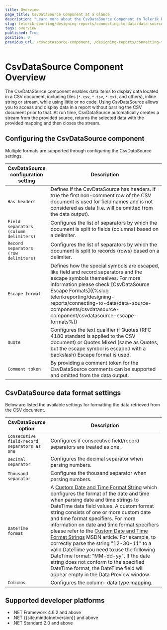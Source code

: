 ```yaml
---
title: Overview
page_title: CsvDataSource Component at a Glance
description: "Learn more about the CsvDataSource Component in Telerik Reporting, how you may configure it and format its data."
slug: telerikreporting/designing-reports/connecting-to-data/data-source-components/csvdatasource-component/overview
tags: overview
published: True
position: 0
previous_url: /csvdatasource-component, /designing-reports/connecting-to-data/data-source-components/csvdatasource-component/
---
```

<style>
table th:first-of-type {
	width: 25%;
}
table th:nth-of-type(2) {
	width: 75%;
}
</style>

# CsvDataSource Component Overview

The CsvDataSource component enables data items to display data located in a CSV document, including files (`*.csv`, `*.tsv`, `*.txt`, and others), inline string or stream, while using little or no code. Using CsvDataSource allows you to access and display data in a report without parsing the CSV document prior to that. At run time, CsvDataSource automatically creates a stream from the provided source, returns the selected data with the provided mapping and then closes the stream.

## Configuring the CsvDataSource component

Multiple formats are supported through configuring the CsvDataSource settings.

| CsvDataSource configuration setting | Description |
| ------ | ------ |
|`Has headers`|Defines if the CsvDataSource has headers. If true the first non-comment row of the CSV document is used for field names and is not considered as data (i.e. will be omitted from the data output).|
|`Field separators (column delimiters)`|Configures the list of separators by which the document is split to fields (columns) based on a delimiter.|
|`Record separators (row delimiters)`|Configures the list of separators by which the document is split to records (rows) based on a delimiter.|
|`Escape format`|Defines how the special symbols are escaped, like field and record separators and the escape symbols themselves. For more information please check [CsvDataSource Escape Formats]({%slug telerikreporting/designing-reports/connecting-to-data/data-source-components/csvdatasource-component/csvdatasource-escape-formats%})|
|`Quote`|Configures the text qualifier if Quotes (RFC 4180 standard is applied to the CSV document) or Quotes Mixed (same as Quotes, but the escape symbol is escaped with a backslash) Escape format is used.|
|`Comment token`| By providing a comment token for the CsvDataSource comments can be supported and omitted from the data output.|

## CsvDataSource data format settings

Below are listed the available settings for formatting the data retrieved from the CSV document.

| CsvDataSource option | Description |
| ------ | ------ |
|`Consecutive field/record separators as one`|Configures if consecutive field/record separators are treated as one.|
|`Decimal separator`|Configures the decimal separator when parsing numbers.|
|`Thousand separator`|Configures the thousand separator when parsing numbers.|
|`DateTime format`|A [Custom Date and Time Format String](https://learn.microsoft.com/en-us/dotnet/standard/base-types/custom-date-and-time-format-strings) which configures the format of the date and time when parsing date and time strings to DateTime data field values. A custom format string consists of one or more custom date and time format specifiers. For more information on date and time format specifiers please refer to the [Custom Date and Time Format Strings](https://learn.microsoft.com/en-us/dotnet/standard/base-types/custom-date-and-time-format-strings) MSDN article. For example, to correctly parse the string "12-30-11" to a valid DateTime you need to use the following DateTime format: "MM-dd-yy". If the date string does not conform to the specified DateTime format, the DateTime field will appear empty in the Data Preview window.|
|`Columns`|Configures the column-data type mapping.|

## Supported developer platforms

* .NET Framework 4.6.2 and above
* .NET {{site.mindotnetversion}} and above
* .NET Standard 2.0 and above
